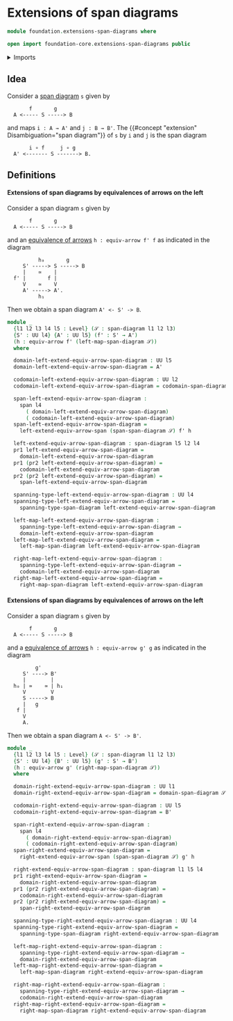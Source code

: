 # Extensions of span diagrams

```agda
module foundation.extensions-span-diagrams where

open import foundation-core.extensions-span-diagrams public
```

<details><summary>Imports</summary>

```agda
open import foundation.dependent-pair-types
open import foundation.equivalences-arrows
open import foundation.extensions-spans
open import foundation.span-diagrams
open import foundation.spans
open import foundation.universe-levels
```

</details>

## Idea

Consider a [span diagram](foundation.span-diagrams.md) `s` given by

```text
       f       g
  A <----- S -----> B
```

and maps `i : A → A'` and `j : B → B'`. The {{#concept "extension" Disambiguation="span diagram"}} of `s` by `i` and `j` is the span diagram

```text
       i ∘ f     j ∘ g
  A' <------- S -------> B.
```

## Definitions

#### Extensions of span diagrams by equivalences of arrows on the left

Consider a span diagram `s` given by

```text
       f       g
  A <----- S -----> B
```

and an [equivalence of arrows](foundation.equivalence-arrows.md) `h : equiv-arrow f' f` as indicated in the diagram

```text
          h₀       g
     S' -----> S -----> B
     |    ≃    |
  f' |       f |
     V    ≃    V
     A' -----> A'.
          h₁
```

Then we obtain a span diagram `A' <- S' -> B`.

```agda
module _
  {l1 l2 l3 l4 l5 : Level} (𝒮 : span-diagram l1 l2 l3)
  {S' : UU l4} {A' : UU l5} (f' : S' → A')
  (h : equiv-arrow f' (left-map-span-diagram 𝒮))
  where

  domain-left-extend-equiv-arrow-span-diagram : UU l5
  domain-left-extend-equiv-arrow-span-diagram = A'

  codomain-left-extend-equiv-arrow-span-diagram : UU l2
  codomain-left-extend-equiv-arrow-span-diagram = codomain-span-diagram 𝒮

  span-left-extend-equiv-arrow-span-diagram :
    span l4
      ( domain-left-extend-equiv-arrow-span-diagram)
      ( codomain-left-extend-equiv-arrow-span-diagram)
  span-left-extend-equiv-arrow-span-diagram =
    left-extend-equiv-arrow-span (span-span-diagram 𝒮) f' h

  left-extend-equiv-arrow-span-diagram : span-diagram l5 l2 l4
  pr1 left-extend-equiv-arrow-span-diagram =
    domain-left-extend-equiv-arrow-span-diagram
  pr1 (pr2 left-extend-equiv-arrow-span-diagram) =
    codomain-left-extend-equiv-arrow-span-diagram
  pr2 (pr2 left-extend-equiv-arrow-span-diagram) =
    span-left-extend-equiv-arrow-span-diagram

  spanning-type-left-extend-equiv-arrow-span-diagram : UU l4
  spanning-type-left-extend-equiv-arrow-span-diagram =
    spanning-type-span-diagram left-extend-equiv-arrow-span-diagram

  left-map-left-extend-equiv-arrow-span-diagram :
    spanning-type-left-extend-equiv-arrow-span-diagram →
    domain-left-extend-equiv-arrow-span-diagram
  left-map-left-extend-equiv-arrow-span-diagram =
    left-map-span-diagram left-extend-equiv-arrow-span-diagram

  right-map-left-extend-equiv-arrow-span-diagram :
    spanning-type-left-extend-equiv-arrow-span-diagram →
    codomain-left-extend-equiv-arrow-span-diagram
  right-map-left-extend-equiv-arrow-span-diagram =
    right-map-span-diagram left-extend-equiv-arrow-span-diagram
```

#### Extensions of span diagrams by equivalences of arrows on the left

Consider a span diagram `s` given by

```text
       f       g
  A <----- S -----> B
```

and a [equivalence of arrows](foundation.equivalences-arrows.md) `h : equiv-arrow g' g` as indicated in the diagram

```text
         g'
     S' ----> B'
     |        |
  h₀ | ≃    ≃ | h₁
     V        V
     S -----> B
     |   g
   f |
     V
     A.
```

Then we obtain a span diagram `A <- S' -> B'`.

```agda
module _
  {l1 l2 l3 l4 l5 : Level} (𝒮 : span-diagram l1 l2 l3)
  {S' : UU l4} {B' : UU l5} (g' : S' → B')
  (h : equiv-arrow g' (right-map-span-diagram 𝒮))
  where

  domain-right-extend-equiv-arrow-span-diagram : UU l1
  domain-right-extend-equiv-arrow-span-diagram = domain-span-diagram 𝒮

  codomain-right-extend-equiv-arrow-span-diagram : UU l5
  codomain-right-extend-equiv-arrow-span-diagram = B'

  span-right-extend-equiv-arrow-span-diagram :
    span l4
      ( domain-right-extend-equiv-arrow-span-diagram)
      ( codomain-right-extend-equiv-arrow-span-diagram)
  span-right-extend-equiv-arrow-span-diagram =
    right-extend-equiv-arrow-span (span-span-diagram 𝒮) g' h

  right-extend-equiv-arrow-span-diagram : span-diagram l1 l5 l4
  pr1 right-extend-equiv-arrow-span-diagram =
    domain-right-extend-equiv-arrow-span-diagram
  pr1 (pr2 right-extend-equiv-arrow-span-diagram) =
    codomain-right-extend-equiv-arrow-span-diagram
  pr2 (pr2 right-extend-equiv-arrow-span-diagram) =
    span-right-extend-equiv-arrow-span-diagram

  spanning-type-right-extend-equiv-arrow-span-diagram : UU l4
  spanning-type-right-extend-equiv-arrow-span-diagram =
    spanning-type-span-diagram right-extend-equiv-arrow-span-diagram

  left-map-right-extend-equiv-arrow-span-diagram :
    spanning-type-right-extend-equiv-arrow-span-diagram →
    domain-right-extend-equiv-arrow-span-diagram
  left-map-right-extend-equiv-arrow-span-diagram =
    left-map-span-diagram right-extend-equiv-arrow-span-diagram

  right-map-right-extend-equiv-arrow-span-diagram :
    spanning-type-right-extend-equiv-arrow-span-diagram →
    codomain-right-extend-equiv-arrow-span-diagram
  right-map-right-extend-equiv-arrow-span-diagram =
    right-map-span-diagram right-extend-equiv-arrow-span-diagram
```
